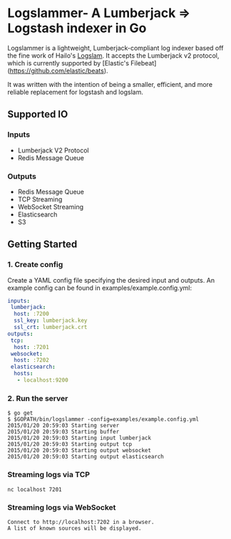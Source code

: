# Logslammer- A Lumberjack => Logstash indexer in Go

Logslammer is a lightweight, Lumberjack-compliant log indexer based off the fine
work of Hailo's [Logslam](https://github.com/hailocab/logslam). It accepts
the Lumberjack v2 protocol, which is currently supported by [Elastic's Filebeat]
(https://github.com/elastic/beats).

It was written with the intention of being a smaller, efficient, and more reliable
replacement for logstash and logslam.

## Supported IO

### Inputs

- Lumberjack V2 Protocol
- Redis Message Queue

### Outputs

- Redis Message Queue
- TCP Streaming
- WebSocket Streaming
- Elasticsearch
- S3

## Getting Started

### 1. Create config

Create a YAML config file specifying the desired input and outputs. An example
config can be found in examples/example.config.yml:

```yaml
inputs:
 lumberjack:
  host: :7200
  ssl_key: lumberjack.key
  ssl_crt: lumberjack.crt
outputs:
 tcp:
  host: :7201
 websocket:
  host: :7202
 elasticsearch:
  hosts:
   - localhost:9200
``````

### 2. Run the server

```
$ go get
$ $GOPATH/bin/logslammer -config=examples/example.config.yml
2015/01/20 20:59:03 Starting server
2015/01/20 20:59:03 Starting buffer
2015/01/20 20:59:03 Starting input lumberjack
2015/01/20 20:59:03 Starting output tcp
2015/01/20 20:59:03 Starting output websocket
2015/01/20 20:59:03 Starting output elasticsearch
```

### Streaming logs via TCP

```
nc localhost 7201
```

### Streaming logs via WebSocket

```
Connect to http://localhost:7202 in a browser.
A list of known sources will be displayed.
```
